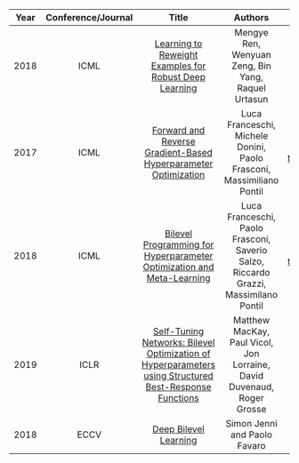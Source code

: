 | Year       | Conference/Journal       | Title                  | Authors  | Code |Remark |
| ------------- |:-------------:|:--------------------------:|:------------:|:------------:|:------------:|
|2018|ICML|[Learning to Reweight Examples for Robust Deep Learning](https://arxiv.org/abs/1803.09050)|Mengye Ren, Wenyuan Zeng, Bin Yang, Raquel Urtasun|[Pytorch Code](https://github.com/danieltan07/learning-to-reweight-examples)|
|2017|ICML|[Forward and Reverse Gradient-Based Hyperparameter Optimization](http://proceedings.mlr.press/v70/franceschi17a/franceschi17a.pdf)|Luca Franceschi, Michele Donini, Paolo Frasconi, Massimiliano Pontil|[Far-ho, tensorflow](https://github.com/lucfra/FAR-HO)|
|2018|ICML|[Bilevel Programming for Hyperparameter Optimization and Meta-Learning](https://arxiv.org/abs/1806.04910)|Luca Franceschi, Paolo Frasconi, Saverio Salzo, Riccardo Grazzi, Massimilano Pontil|[Far-ho, tensorflow](https://github.com/lucfra/FAR-HO)|
|2019|ICLR|[Self-Tuning Networks: Bilevel Optimization of Hyperparameters using Structured Best-Response Functions](https://arxiv.org/pdf/1903.03088.pdf)|Matthew MacKay, Paul Vicol, Jon Lorraine, David Duvenaud, Roger Grosse||
|2018|ECCV|[Deep Bilevel Learning](http://openaccess.thecvf.com/content_ECCV_2018/papers/Simon_Jenni_Deep_Bilevel_Learning_ECCV_2018_paper.pdf)|Simon Jenni and Paolo Favaro||
